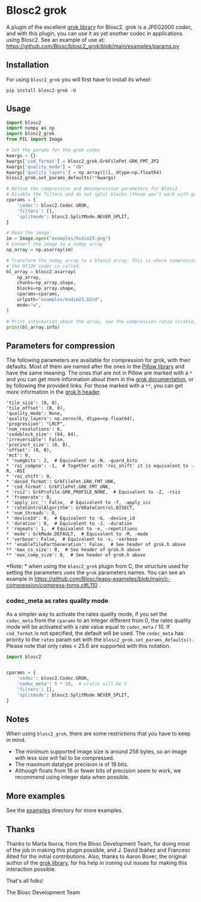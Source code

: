 # Blosc2 grok

A plugin of the excellent [grok library](https://github.com/GrokImageCompression/grok) for Blosc2.  grok is a JPEG2000 codec, and with this plugin, you can use it as yet another codec in applications using Blosc2.  See an example of use at: https://github.com/Blosc/blosc2_grok/blob/main/examples/params.py

## Installation

For using `blosc2_grok` you will first have to install its wheel:

```shell
pip install blosc2-grok -U
```

## Usage

```python
import blosc2
import numpy as np
import blosc2_grok
from PIL import Image

# Set the params for the grok codec
kwargs = {}
kwargs['cod_format'] = blosc2_grok.GrkFileFmt.GRK_FMT_JP2
kwargs['quality_mode'] = "dB"
kwargs['quality_layers'] = np.array([5], dtype=np.float64)
blosc2_grok.set_params_defaults(**kwargs)

# Define the compression and decompression parameters for Blosc2.
# Disable the filters and do not split blocks (these won't work with grok).
cparams = {
    'codec': blosc2.Codec.GROK,
    'filters': [],
    'splitmode': blosc2.SplitMode.NEVER_SPLIT,
}

# Read the image
im = Image.open("examples/kodim23.png")
# Convert the image to a numpy array
np_array = np.asarray(im)

# Transform the numpy array to a blosc2 array. This is where compression happens, and
# the HTJ2K codec is called.
bl_array = blosc2.asarray(
    np_array,
    chunks=np_array.shape,
    blocks=np_array.shape,
    cparams=cparams,
    urlpath="examples/kodim23.b2nd",
    mode="w",
)

# Print information about the array, see the compression ratio (cratio)
print(bl_array.info)
```

## Parameters for compression

The following parameters are available for compression for grok, with their defaults.  Most of them are named after the ones in the [Pillow library](https://pillow.readthedocs.io/en/stable/handbook/image-file-formats.html#jpeg-2000-saving) and have the same meaning.  The ones that are not in Pillow are marked with a `*` and you can get more information about them in the [grok documentation](https://github.com/GrokImageCompression/grok/wiki/3.-grk_compress), or by following the provided links.  For those marked with a ``**``, you can get more information in the [grok.h header](https://github.com/GrokImageCompression/grok/blob/a84ac2592e581405a976a00cf9e6f03cab7e2481/src/lib/core/grok.h#L975
).

    'tile_size': (0, 0),
    'tile_offset': (0, 0),
    'quality_mode': None,
    'quality_layers': np.zeros(0, dtype=np.float64),
    'progression': "LRCP",
    'num_resolutions': 6,
    'codeblock_size': (64, 64),
    'irreversible': False,
    'precinct_size': (0, 0),
    'offset': (0, 0),
    'mct': 0,
    * 'numgbits': 2,  # Equivalent to -N, -guard_bits
    * 'roi_compno': -1,  # Together with 'roi_shift' it is equivalent to -R, -ROI
    * 'roi_shift': 0,
    * 'decod_format': GrkFileFmt.GRK_FMT_UNK,
    * 'cod_format': GrkFileFmt.GRK_FMT_UNK,
    * 'rsiz': GrkProfile.GRK_PROFILE_NONE,  # Equivalent to -Z, -rsiz
    * 'framerate': 0,
    * 'apply_icc_': False,  # Equivalent to -f, -apply_icc
    * 'rateControlAlgorithm': GrkRateControl.BISECT,
    * 'num_threads': 0,
    * 'deviceId': 0,  # Equivalent to -G, -device_id
    * 'duration': 0,  # Equivalent to -J, -duration
    * 'repeats': 1,  # Equivalent to -e, -repetitions
    * 'mode': GrkMode.DEFAULT,  # Equivalent to -M, -mode
    * 'verbose': False,  # Equivalent to -v, -verbose
    ** 'enableTilePartGeneration': False,  # See header of grok.h above
    ** 'max_cs_size': 0,  # See header of grok.h above
    ** 'max_comp_size': 0,  # See header of grok.h above

*Note: * when using the `blosc2_grok` plugin from C, the structure used
for setting the parameters uses the `grok` parameters names. You can see an example
in https://github.com/Blosc/leaps-examples/blob/main/c-compression/compress-tomo.c#L110 .

### codec_meta as rates quality mode

As a simpler way to activate the rates quality mode, if you set the `codec_meta` from the `cparams` to an
integer different from 0, the rates quality mode will be activated with a rate value equal to `codec_meta` / 10. If 
`cod_format` is not specified, the default will be used. The `codec_meta` has priority to the `rates` param set with the 
`blosc2_grok.set_params_defaults()`. Please note that only rates < 25.6 are supported with this notation.
```python
import blosc2


cparams = {
    'codec': blosc2.Codec.GROK,
    'codec_meta': 5 * 10,  # cratio will be 5
    'filters': [],
    'splitmode': blosc2.SplitMode.NEVER_SPLIT,
}
```

## Notes

When using `blosc2_grok`, there are some restrictions that you have
to keep in mind.

* The minimum supported image size is around 256 bytes, so an image with
  less size will fail to be compressed.
* The maximum datatype precision is of 16 bits.
* Although floats from 16 or fewer bits of precision seem to work, we
  recommend using integer data when possible.

## More examples

See the [examples](examples/) directory for more examples.

## Thanks

Thanks to Marta Iborra, from the Blosc Development Team, for doing most of the job in making this plugin possible, and J. David Ibáñez and Francesc Alted for the initial contributions.  Also, thanks to Aaron Boxer, the original author of the [grok library](https://github.com/GrokImageCompression/grok), for his help in ironing out issues for making this interaction possible. 

That's all folks!

The Blosc Development Team
